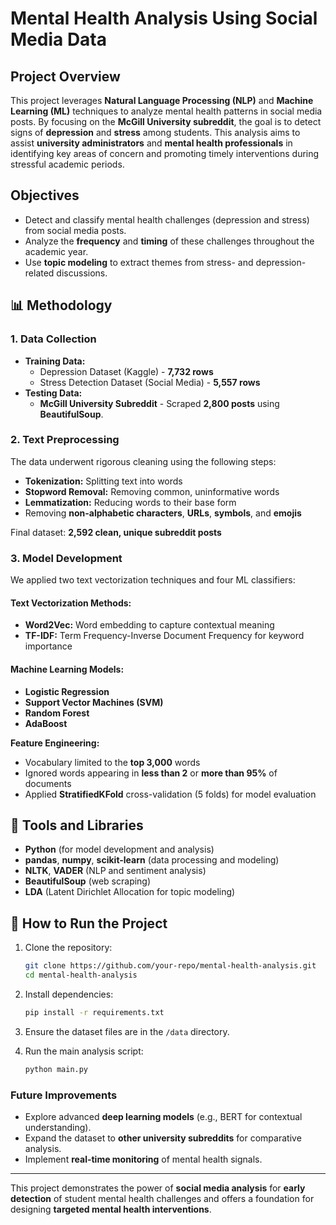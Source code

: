# Mental Health Analysis Using Social Media Data

## Project Overview
This project leverages **Natural Language Processing (NLP)** and **Machine Learning (ML)** techniques to analyze mental health patterns in social media posts. By focusing on the **McGill University subreddit**, the goal is to detect signs of **depression** and **stress** among students. This analysis aims to assist **university administrators** and **mental health professionals** in identifying key areas of concern and promoting timely interventions during stressful academic periods.

## Objectives
- Detect and classify mental health challenges (depression and stress) from social media posts.
- Analyze the **frequency** and **timing** of these challenges throughout the academic year.
- Use **topic modeling** to extract themes from stress- and depression-related discussions.

## 📊 Methodology
### 1. Data Collection
- **Training Data:**
  - Depression Dataset (Kaggle) - **7,732 rows**
  - Stress Detection Dataset (Social Media) - **5,557 rows**
- **Testing Data:**
  - **McGill University Subreddit** - Scraped **2,800 posts** using **BeautifulSoup**.

### 2. Text Preprocessing
The data underwent rigorous cleaning using the following steps:
- **Tokenization:** Splitting text into words
- **Stopword Removal:** Removing common, uninformative words
- **Lemmatization:** Reducing words to their base form
- Removing **non-alphabetic characters**, **URLs**, **symbols**, and **emojis**

Final dataset: **2,592 clean, unique subreddit posts**

### 3. Model Development
We applied two text vectorization techniques and four ML classifiers:

#### Text Vectorization Methods:
- **Word2Vec:** Word embedding to capture contextual meaning
- **TF-IDF:** Term Frequency-Inverse Document Frequency for keyword importance

#### Machine Learning Models:
- **Logistic Regression**
- **Support Vector Machines (SVM)**
- **Random Forest**
- **AdaBoost**

**Feature Engineering:**
- Vocabulary limited to the **top 3,000** words
- Ignored words appearing in **less than 2** or **more than 95%** of documents
- Applied **StratifiedKFold** cross-validation (5 folds) for model evaluation



## 🧰 Tools and Libraries
- **Python** (for model development and analysis)
- **pandas**, **numpy**, **scikit-learn** (data processing and modeling)
- **NLTK**, **VADER** (NLP and sentiment analysis)
- **BeautifulSoup** (web scraping)
- **LDA** (Latent Dirichlet Allocation for topic modeling)

## 📌 How to Run the Project
1. Clone the repository:
   ```bash
   git clone https://github.com/your-repo/mental-health-analysis.git
   cd mental-health-analysis
   ```

2. Install dependencies:
   ```bash
   pip install -r requirements.txt
   ```

3. Ensure the dataset files are in the `/data` directory.

4. Run the main analysis script:
   ```bash
   python main.py
   ```



### Future Improvements
- Explore advanced **deep learning models** (e.g., BERT for contextual understanding).
- Expand the dataset to **other university subreddits** for comparative analysis.
- Implement **real-time monitoring** of mental health signals.


---
This project demonstrates the power of **social media analysis** for **early detection** of student mental health challenges and offers a foundation for designing **targeted mental health interventions**.

